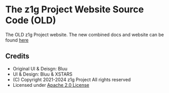 
# The z1g Project Website Source Code (OLD)

The OLD z1g Project website. The new combined docs and website can be found [here](../../../Web)

## Credits

- Original UI & Deisgn: Bluu
- UI & Design: Bluu & XSTARS
- (C) Copyright 2021-2024 z1g Project All rights reserved
- Licensed under [Apache 2.0 License](LICENSE)

